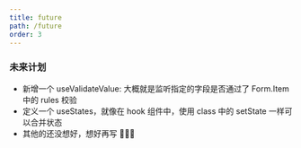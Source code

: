 ```yaml
---
title: future
path: /future
order: 3
---
```


### 未来计划

- 新增一个 useValidateValue: 大概就是监听指定的字段是否通过了 Form.Item 中的 rules 校验
- 定义一个 useStates，就像在 hook 组件中，使用 class 中的 setState 一样可以合并状态
- 其他的还没想好，想好再写 🤔🤔🤔
